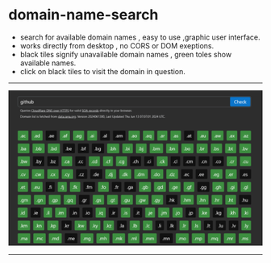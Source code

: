 # domain-name-search

* search for available domain names , easy to use ,graphic user interface.
* works directly from desktop , no CORS or DOM exeptions.
* black tiles signify unavailable domain names , green toles show available names.
* click on black tiles to visit the domain in question.
********************************************************************************************************
![Alt Text](domains.png)
********************************************************************************************************
